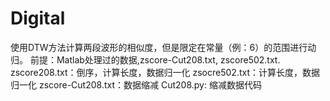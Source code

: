 # Digital
使用DTW方法计算两段波形的相似度，但是限定在常量（例：6）的范围进行动归。
前提：Matlab处理过的数据,zscore-Cut208.txt, zscore502.txt.
zscore208.txt：倒序，计算长度，数据归一化
zsocre502.txt：计算长度，数据归一化
zscore-Cut208.txt：数据缩减
Cut208.py: 缩减数据代码

